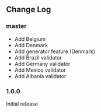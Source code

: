 ## Change Log

### master

* Add Belgium
* Add Denmark
* Add generator feature (Denmark)
* Add Brazil validator
* Add Germany validator
* Add Mexico validator
* Add Albania validator

### 1.0.0

Initial release